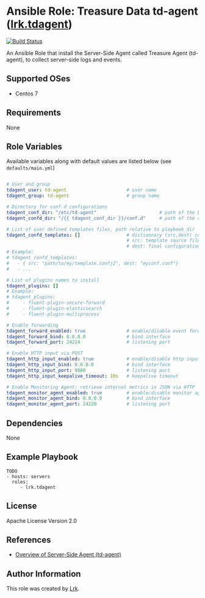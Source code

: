 Ansible Role: Treasure Data td-agent ([lrk.tdagent](https://galaxy.ansible.com/lrk/td-agent/))
=========
[![Build Status](https://travis-ci.org/lrk/ansible-tdagent.svg?branch=master)](https://travis-ci.org/lrk/ansible-tdagent)

An Ansible Role that install the Server-Side Agent called Treasure Agent (td-agent), to collect server-side logs and events.

Supported OSes
--------------
- Centos 7

Requirements
------------

None

Role Variables
--------------

Available variables along with default values are listed below (see `defaults/main.yml`)
```yml

# User and group
tdagent_user: td-agent                      # user name
tdagent_group: td-agent                     # group name

# Directory for conf.d configurations
tdagent_conf_dir: "/etc/td-agent"                       # path of the base td-agent configuration directory
tdagent_confd_dir: "/{{ tdagent_conf_dir }}/conf.d"     # path of the conf.d directory

# List of user defined templates files, path relative to playbook_dir
tdagent_confd_templates: []                 # dictionnary (src,dest) containing templates for user defined configuration to place into tdagent_confd_dir
                                            # src: template source file, path relative to playbook_dir
                                            # dest: final configuration file name, MUST BE .conf
# Example:
# tdagent_confd_templates:
#   - { src: "path/to/my/template.confj2", dest: "myconf.conf"}
#   - ...

# List of plugins names to install
tdagent_plugins: []
# Example:
# tdagent_plugins:
#     - fluent-plugin-secure-forward
#     - fluent-plugin-elasticsearch
#     - fluent-plugin-multiprocess

# Enable forwarding
tdagent_forward_enabled: true               # enable/disable event forwarding configuration  
tdagent_forward_bind: 0.0.0.0               # bind interface       
tdagent_forward_port: 24224                 # listening port   

# Enable HTTP input via POST
tdagent_http_input_enabled: true            # enable/disable http input configuration
tdagent_http_input_bind: 0.0.0.0            # bind interface       
tdagent_http_input_port: 9880               # listening port   
tdagent_http_input_keepalive_timeout: 10s   # keepalive timeout              

# Enable Monitoring Agent: retrieve internal metrics in JSON via HTTP
tdagent_monitor_agent_enabled: true         # enable/disable monitor agent configuration
tdagent_monitor_agent_bind: 0.0.0.0         # bind interface
tdagent_monitor_agent_port: 24220           # listening port

```

Dependencies
------------

None

Example Playbook
----------------

    TODO
    - hosts: servers
      roles:
         - lrk.tdagent

License
-------

Apache License Version 2.0

References
----------

- [Overview of Server-Side Agent (td-agent)](https://docs.treasuredata.com/articles/td-agent)

Author Information
------------------
This role was created by [Lrk](https://github.com/lrk).
